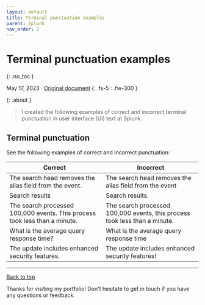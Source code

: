 ```yaml
---
layout: default
title: Terminal punctuation examples
parent: Splunk
nav_order: 2
---
```


# Terminal punctuation examples
{: .no_toc }

May 17, 2023 ∙ [Original document](https://docs.splunk.com/Documentation/StyleGuide/current/StyleGuide/UIGuidelines#Terminal_punctuation)
{: .fs-5 : .fw-300 }

{: .about }
> I created the following examples of correct and incorrect terminal punctuation in user interface (UI) text at Splunk.

## Terminal punctuation

See the following examples of correct and incorrect punctuation:

| Correct | Incorrect |
| --- | --- |
| The search head removes the alias field from the event. | The search head removes the alias field from the event |
| Search results | Search results. |
| The search processed 100,000 events. This process took less than a minute. | The search processed 100,000 events, this process took less than a minute. |
| What is the average query response time? | What is the average query response time |
| The update includes enhanced security features. | The update includes enhanced security features! |

---

[Back to top](#top)

Thanks for visiting my portfolio! Don't hesitate to get in touch if you have any questions or feedback.

